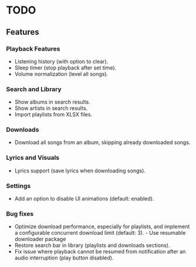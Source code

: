 # TODO

## Features

### Playback Features
- Listening history (with option to clear).
- Sleep timer (stop playback after set time).
- Volume normalization (level all songs).

### Search and Library
- Show albums in search results.
- Show artists in search results.
- Import playlists from XLSX files.

### Downloads
- Download all songs from an album, skipping already downloaded songs.

### Lyrics and Visuals
- Lyrics support (save lyrics when downloading songs).

### Settings
- Add an option to disable UI animations (default: enabled).

### Bug fixes
- Optimize download performance, especially for playlists, and implement a configurable concurrent download limit (default: 3). - Use resumable downloader package
- Restore search bar in library (playlists and downloads sections).
- Fix issue where playback cannot be resumed from notification after an audio interruption (play button disabled).
